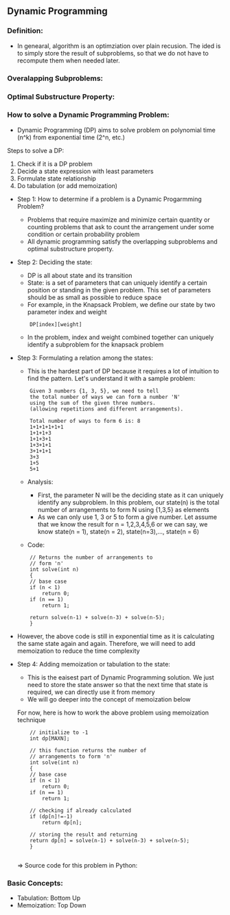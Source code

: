 ## Dynamic Programming

### Definition:

- In genearal, algorithm is an optimziation over plain recusion. The ided is to simply store the result of subproblems, so that we do not have to recompute them when needed later.

### Overalapping Subproblems:

### Optimal Substructure Property: 


### How to solve a Dynamic Programming Problem: 
- Dynamic Programming (DP) aims to solve problem on polynomial time (n^k) from exponential time (2^n, etc.)

Steps to solve a DP: 
1. Check if it is a DP problem 
2. Decide a state expression with least parameters 
3. Formulate state relationship
4. Do tabulation (or add memoization)


+ Step 1: How to determine if a problem is a Dynamic Progarmming Problem? 
    - Problems that require maximize and minimize certain quantity or counting problems that ask to count the arrangement 
    under some condition or certain probability problem
    - All dynamic programming satisfy the overlapping subproblems and optimal substructure property.

+ Step 2: Deciding the state: 
    - DP is all about state and its transition
    - State: is a set of parameters that can uniquely identify a certain position or standing in the given problem. This set of parameters should be as small as 
    possible to reduce space
    - For example, in the Knapsack Problem, we define our state by two parameter index and weight 
    ```
        DP[index][weight]
    ```
    - In the problem, index and weight combined together can uniquely identify a subproblem for the knapsack problem

+ Step 3: Formulating a relation among the states: 
    - This is the hardest part of DP because it requires a lot of intuition to find the pattern. Let's understand it with a sample problem: 

    ```
        Given 3 numbers {1, 3, 5}, we need to tell
        the total number of ways we can form a number 'N' 
        using the sum of the given three numbers.
        (allowing repetitions and different arrangements).

        Total number of ways to form 6 is: 8
        1+1+1+1+1+1
        1+1+1+3
        1+1+3+1
        1+3+1+1
        3+1+1+1
        3+3
        1+5
        5+1
    ```

    - Analysis: 
        + First, the parameter N will be the deciding state as it can uniquely identify any subproblem. In this problem, our state(n) is the total number of arrangements to form N using {1,3,5} as elements
        + As we can only use 1, 3 or 5 to form a give number. Let assume that we know the result for n = 1,2,3,4,5,6 or we can say, we know state(n = 1), state(n = 2), state(n=3),..., state(n = 6)

    - Code: 
    ```
        // Returns the number of arrangements to  
        // form 'n'  
        int solve(int n) 
        {  
        // base case 
        if (n < 1)  
            return 0; 
        if (n == 1)   
            return 1;   
        
        return solve(n-1) + solve(n-3) + solve(n-5); 
        }     

    ```

- However, the above code is still in exponential time as it is calculating the same state again and again. Therefore, we will need to add memoization to reduce the time complexity

+ Step 4: Adding memoization or tabulation to the state:
    - This is the eaisest part of Dynamic Programming solution. We just need to store the state answer so that the next time that state is required, we can directly use it from memory
    - We will go deeper into the concept of memoization below

    For now, here is how to work the above problem using memoization technique
    ```
        // initialize to -1 
        int dp[MAXN]; 
        
        // this function returns the number of  
        // arrangements to form 'n'  
        int solve(int n) 
        {  
        // base case 
        if (n < 1)   
            return 0; 
        if (n == 1)   
            return 1; 
        
        // checking if already calculated 
        if (dp[n]!=-1)  
            return dp[n]; 
        
        // storing the result and returning 
        return dp[n] = solve(n-1) + solve(n-3) + solve(n-5); 
        } 


    ```

    => Source code for this problem in Python: 


### Basic Concepts: 

- Tabulation: Bottom Up
- Memoization: Top Down
